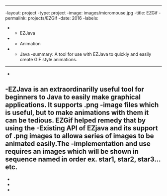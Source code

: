 ----
 -layout: project
 -type: project
 -image: images/micromouse.jpg
 -title: EZGif
 -permalink: projects/EZGif
 -date: 2016
 -labels:
 -  - EZJava
 -  - Animation
 -  - Java
 -summary: A tool for use with EZJava to quickly and easily create GIF style animations.
 ----
 -
 -EZJava is an extraordinarilly useful tool for beginners to Java to easily make graphical applications. It supports .png
 -image files which is useful, but to make animations with them it can be tedious. EZGif helped remedy that by using the
 -Existing API of EZjava and its support of .png images to allowa series of images to be animated easily.The 
 -implementation and use requires an images which will be shown in sequence named in order ex. star1, star2, star3... etc.
 -
 -
 -
 -
